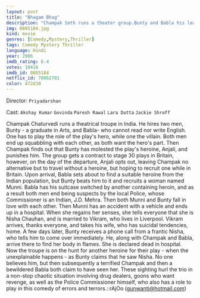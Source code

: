 ```yaml
---
layout: post
title: "Bhagam Bhag"
description: "Champak Seth runs a theater group.Bunty and Babla his lead actors always get into fight for lead role and flirting with the Heroine.Tanjea offers the troupe to perform in London but the lead actress runs away as usual due to fight between Bunty and Babla.Champak Seth tells them the one who first gets the Heroine will be the hero.Bunty meets Munni whose about to commit suicide ans gets her into the group.Bunty and Munni fall in love an after an accident she claims to be Nisha wife of Vikram C.."
img: 0805184.jpg
kind: movie
genres: [Comedy,Mystery,Thriller]
tags: Comedy Mystery Thriller 
language: Hindi
year: 2006
imdb_rating: 6.4
votes: 10416
imdb_id: 0805184
netflix_id: 70062701
color: 472d30
---
```

Director: `Priyadarshan`  

Cast: `Akshay Kumar` `Govinda` `Paresh Rawal` `Lara Dutta` `Jackie Shroff` 

Champak Chaturvedi runs a theatrical troupe in India. He hires two men, Bunty - a graduate in Arts, and Babla- who cannot read nor write English. One has to play the role of the play's hero, while one the villain. Both men end up squabbling with each other, as both want the hero's part. Then Champak finds out that Bunty has molested the play's heroine, Anjali, and punishes him. The group gets a contract to stage 30 plays in Britain, however, on the day of the departure, Anjali opts out, leaving Champak no alternative but to travel without a heroine, but hoping to recruit one while in Britain. Upon arrival, Babla sets about to find a suitable heroine from the Indian population, but Bunty beats him to it and recruits a woman named Munni. Babla has his suitcase switched by another containing heroin, and as a result both men end being suspects by the local Police, whose Commissioner is an Indian, J.D. Mehra. Then both Munni and Bunty fall in love with each other. Then Munni has an accident with a vehicle and ends up in a hospital. When she regains her senses, she tells everyone that she is Nisha Chauhan, and is married to Vikram, who lives in Liverpool. Vikram arrives, thanks everyone, and takes his wife, who has suicidal tendencies, home. A few days later, Bunty receives a phone call from a frantic Nisha, who tells him to come over immediately. He, along with Champak and Babla, arrive there to find her body in flames. She is declared dead in hospital. Now the troupe is on the hunt for another heroine for their play - when the unexplainable happens - as Bunty claims that he saw Nisha. No one believes him, but then subsequently a terrified Champak and then a bewildered Babla both claim to have seen her. These sighting hurl the trio in a non-stop chaotic situation involving drug dealers, goons who want revenge, as well as the Police Commissioner himself, who also has a role to play in this comedy of errors and terrors.::rAjOo (gunwanti@hotmail.com)